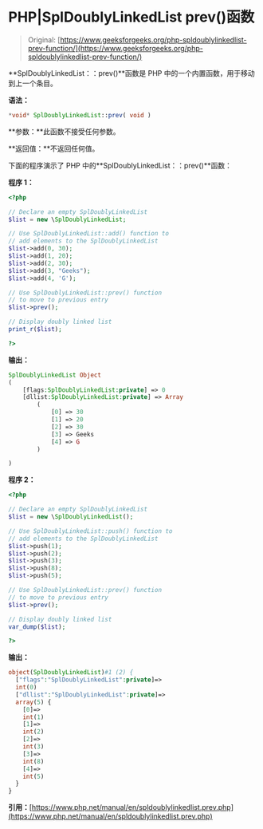 # PHP|SplDoublyLinkedList prev()函数

> Original: [https://www.geeksforgeeks.org/php-spldoublylinkedlist-prev-function/](https://www.geeksforgeeks.org/php-spldoublylinkedlist-prev-function/)

**SplDoublyLinkedList：：prev()**函数是 PHP 中的一个内置函数，用于移动到上一个条目。

**语法：**

```php
*void* SplDoublyLinkedList::prev( void )
```

**参数：**此函数不接受任何参数。

**返回值：**不返回任何值。

下面的程序演示了 PHP 中的**SplDoublyLinkedList：：prev()**函数：

**程序 1：**

```php
<?php 

// Declare an empty SplDoublyLinkedList
$list = new \SplDoublyLinkedList;

// Use SplDoublyLinkedList::add() function to 
// add elements to the SplDoublyLinkedList
$list->add(0, 30);
$list->add(1, 20);
$list->add(2, 30);
$list->add(3, "Geeks");
$list->add(4, 'G');

// Use SplDoublyLinkedList::prev() function
// to move to previous entry
$list->prev();

// Display doubly linked list
print_r($list);

?> 
```

**输出：**

```php
SplDoublyLinkedList Object
(
    [flags:SplDoublyLinkedList:private] => 0
    [dllist:SplDoublyLinkedList:private] => Array
        (
            [0] => 30
            [1] => 20
            [2] => 30
            [3] => Geeks
            [4] => G
        )

)

```

**程序 2：**

```php
<?php 

// Declare an empty SplDoublyLinkedList
$list = new \SplDoublyLinkedList();

// Use SplDoublyLinkedList::push() function to 
// add elements to the SplDoublyLinkedList
$list->push(1);
$list->push(2);
$list->push(3);
$list->push(8);
$list->push(5);

// Use SplDoublyLinkedList::prev() function
// to move to previous entry
$list->prev();

// Display doubly linked list
var_dump($list);

?> 
```

**输出：**

```php
object(SplDoublyLinkedList)#1 (2) {
  ["flags":"SplDoublyLinkedList":private]=>
  int(0)
  ["dllist":"SplDoublyLinkedList":private]=>
  array(5) {
    [0]=>
    int(1)
    [1]=>
    int(2)
    [2]=>
    int(3)
    [3]=>
    int(8)
    [4]=>
    int(5)
  }
}

```

**引用：**[https://www.php.net/manual/en/spldoublylinkedlist.prev.php](https://www.php.net/manual/en/spldoublylinkedlist.prev.php)